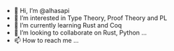 - 👋 Hi, I’m @alhasapi
- 👀 I’m interested in Type Theory, Proof Theory and PL
- 🌱 I’m currently learning Rust and Coq
- 💞️ I’m looking to collaborate on Rust, Python ...
- 📫 How to reach me ...

<!---
alhasapi/alhasapi is a ✨ special ✨ repository because its `README.md` (this file) appears on your GitHub profile.
You can click the Preview link to take a look at your changes.
--->
